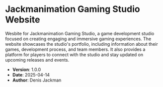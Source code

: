 # Jackmanimation Gaming Studio Website

Wesbite for Jackmanimation Gaming Studio, a game development studio focused on creating engaging and immersive gaming experiences.
The website showcases the studio's portfolio, including information about their games, development process, and team members. It also provides a platform for players to connect with the studio and stay updated on upcoming releases and events.

- **Version**: 1.0.0
- **Date**: 2025-04-14
- **Author**: Denis Jackman
